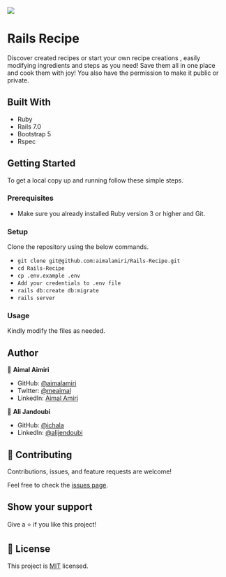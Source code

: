 ![](https://img.shields.io/badge/Microverse-blueviolet)

# Rails Recipe

Discover created recipes or start your own recipe creations , easily modifying ingredients and steps as you need! Save
them all in one place and cook them with joy! You also have the permission to make it public or private.

## Built With

- Ruby
- Rails 7.0
- Bootstrap 5
- Rspec

## Getting Started

To get a local copy up and running follow these simple steps.

### Prerequisites

- Make sure you already installed Ruby version 3 or higher and Git.

### Setup

Clone the repository using the below commands.

- `git clone git@github.com:aimalamiri/Rails-Recipe.git `
- `cd Rails-Recipe`
- `cp .env.example .env`
- `Add your credentials to .env file`
- `rails db:create db:migrate`
- `rails server`

### Usage

Kindly modify the files as needed.

## Author

👤 **Aimal Aimiri**

- GitHub: [@aimalamiri](https://github.com/aimalamiri)
- Twitter: [@meaimal](https://twitter.com/meaimal)
- LinkedIn: [Aimal Amiri](https://linkedin.com/in/aimal-amiri)


👤 **Ali Jandoubi**

- GitHub: [@ichala](https://github.com/ichala)
- LinkedIn: [@alijendoubi](https://www.linkedin.com/in/alijendoubi/)

## 🤝 Contributing

Contributions, issues, and feature requests are welcome!

Feel free to check the [issues page](https://github.com/aimalamiri/Rails-Recipe/issues).

## Show your support

Give a ⭐️ if you like this project!

## 📝 License

This project is [MIT](./MIT.md) licensed.
